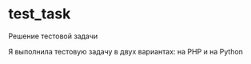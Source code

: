 # test_task
Решение тестовой задачи

Я выполнила тестовую задачу в двух вариантах: на PHP и на Python
